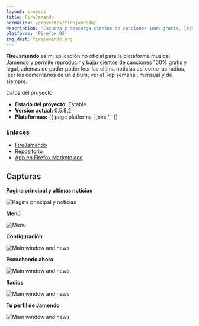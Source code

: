 ```yaml
---
layout: proyect
title: FireJamendo
permalink: /proyectos/firejamendo/
description: 'Escucha y descarga cientos de canciones 100% gratis, legal y sin restriciones'
platforms: 'Firefox OS'
img_dest: firejamendo.png
---
```


**FireJamendo** es mi aplicación no oficial para la plataforma musical [Jamendo](http://www.jamendo.com) y permite reproducir y bajar cientos de canciones 100% gratis y legal, ademas de poder poder leer las ultima noticias así como las radios, leer los comentarios de un álbum, ver el Top semanal, mensual y de siempre.

Datos del proyecto:

* **Estado del proyecto:** Estable
* **Versión actual:** 0.5.9.2
* **Plataformas:** {{ page.platforms | join: ', '}}

### Enlaces

- [FireJamendo](http://son-link.github.io/FireJamendo)
- [Repositorio](http://github.com/son-link/FireJamendo)
- [App en Firefox Marketplace](https://marketplace.firefox.com/app/firejamendo)

## Capturas

**Pagina principal y ultimas noticias**

![Pagina principal y noticias](/img/firejamendo/main_page_news.png)

**Menú**

![Menu](/img/firejamendo/menu.png)

**Configuración**

![Main window and news](/img/firejamendo/config.png)

**Escuchando ahora**

![Main window and news](/img/firejamendo/now_listen.png)

**Radios**

![Main window and news](/img/firejamendo/radios.png)

**Tu perfil de Jamendo**

![Main window and news](/img/firejamendo/profile.png)
